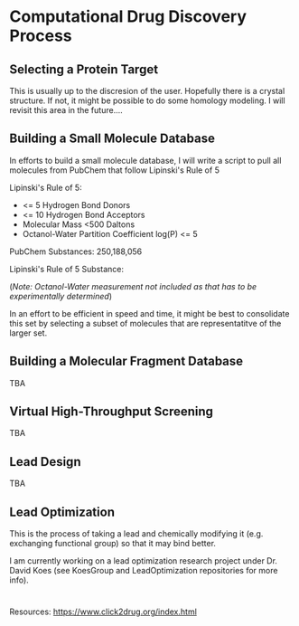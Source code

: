 # Computational Drug Discovery Process

## Selecting a Protein Target 

This is usually up to the discresion of the user. Hopefully there is a crystal structure. If not, it might be possible to do some homology modeling. I will revisit this area in the future....

## Building a Small Molecule Database

In efforts to build a small molecule database, I will write a script to pull all molecules from PubChem that follow Lipinski's Rule of 5

Lipinski's Rule of 5:
* <= 5 Hydrogen Bond Donors 
* <= 10 Hydrogen Bond Acceptors 
* Molecular Mass <500 Daltons 
* Octanol-Water Partition Coefficient log(P) <= 5  

PubChem Substances: 250,188,056

Lipinski's Rule of 5 Substance: 

(*Note: Octanol-Water measurement not included as that has to be experimentally determined*)

In  an effort to be efficient in speed and time, it might be best to consolidate this set by selecting a subset of molecules that are representatitve of the larger set.  

## Building a Molecular Fragment Database 

TBA 

## Virtual High-Throughput Screening

TBA 

## Lead Design

TBA 

## Lead Optimization

This is the process of taking a lead and chemically modifying it (e.g. exchanging functional group) so that it may bind better. 

I am currently working on a lead optimization research project under Dr. David Koes (see KoesGroup and LeadOptimization repositories for more info). 

# 

Resources: https://www.click2drug.org/index.html
